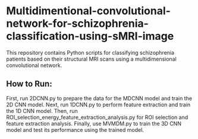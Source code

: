 # Multidimentional-convolutional-network-for-schizophrenia-classification-using-sMRI-image
This repository contains Python scripts for classifying schizophrenia patients based on their structural MRI scans using a multidimensional convolutional network.
## How to Run:
First, run 2DCNN.py to prepare the data for the MDCNN model and train the 2D CNN model.
Next, run 1DCNN.py to perform feature extraction and train the 1D CNN model.
Then, run ROI_selection_energy_feature_extraction_analysis.py for ROI selection and feature extraction analysis.
Finally, use MVMDM.py to train the 3D CNN model and test its performance using the trained model.
